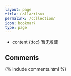 ```yaml
---
layout: page
title: Collections
permalink: /collection/
icon: bookmark
type: page
---
```


* content
{:toc}
暂无收藏

## Comments

{% include comments.html %}
